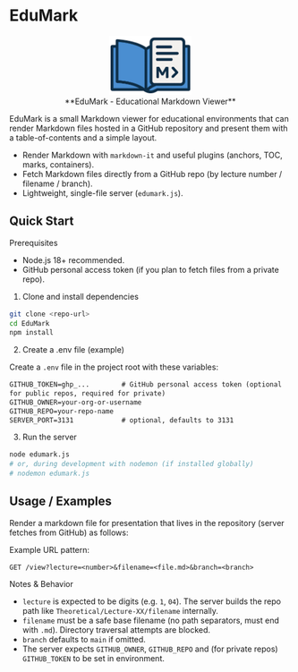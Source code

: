 # EduMark

<p align="center">
  <img style="width:148px; height:auto" src="public/logo.png"/><br/>
  **EduMark - Educational Markdown Viewer**
</p>

EduMark is a small Markdown viewer for educational environments that can render Markdown files hosted in a GitHub repository and present them with a table-of-contents and a simple layout.

- Render Markdown with `markdown-it` and useful plugins (anchors, TOC, marks, containers).
- Fetch Markdown files directly from a GitHub repo (by lecture number / filename / branch).
- Lightweight, single-file server (`edumark.js`).

## Quick Start

Prerequisites
- Node.js 18+ recommended.
- GitHub personal access token (if you plan to fetch files from a private repo).

1. Clone and install dependencies

```bash
git clone <repo-url>
cd EduMark
npm install
```

2. Create a .env file (example)

Create a `.env` file in the project root with these variables:

```env
GITHUB_TOKEN=ghp_...        # GitHub personal access token (optional for public repos, required for private)
GITHUB_OWNER=your-org-or-username
GITHUB_REPO=your-repo-name
SERVER_PORT=3131            # optional, defaults to 3131
```

3. Run the server

```bash
node edumark.js
# or, during development with nodemon (if installed globally)
# nodemon edumark.js
```

## Usage / Examples

Render a markdown file for presentation that lives in the repository (server fetches from GitHub) as follows:

Example URL pattern:
```
GET /view?lecture=<number>&filename=<file.md>&branch=<branch>
```

Notes & Behavior
- `lecture` is expected to be digits (e.g. `1`, `04`). The server builds the repo path like `Theoretical/Lecture-XX/filename` internally.
- `filename` must be a safe base filename (no path separators, must end with `.md`). Directory traversal attempts are blocked.
- `branch` defaults to `main` if omitted.
- The server expects `GITHUB_OWNER`, `GITHUB_REPO` and (for private repos) `GITHUB_TOKEN` to be set in environment.
